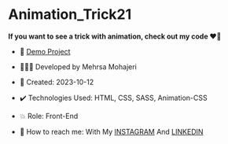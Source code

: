 # Animation_Trick21

**If you want to see a trick with animation, check out my code ♥️👀**  


      
- 🔗 [Demo Project](https://mehrsa-mohajeri-developer.github.io/Animation_Trick21/)
  
- 👩🏻‍💻 Developed by Mehrsa Mohajeri 

- 📆 Created: 2023-10-12

- ✔️ Technologies Used: HTML, CSS, SASS, Animation-CSS

- 💥 Role: Front-End

- 📲 How to reach me: With My [INSTAGRAM](https://www.instagram.com/mehrsa_mohajeri_developer) And [LINKEDIN](https://www.linkedin.com/in/mehrsa-mohajeri-developer)
